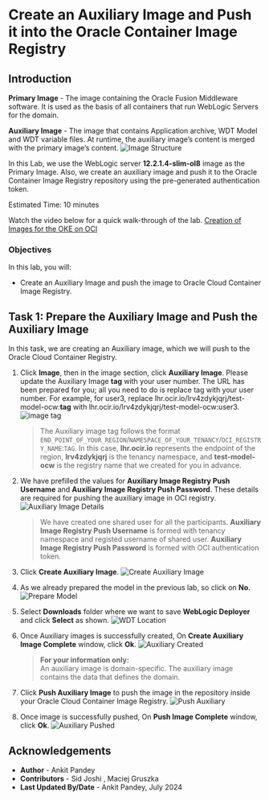# Create an Auxiliary Image and Push it into the Oracle Container Image Registry

## Introduction

**Primary Image** - The image containing the Oracle Fusion Middleware software. It is used as the basis of all containers that run WebLogic Servers for the domain.

**Auxiliary Image** - The image that contains Application archive, WDT Model and WDT variable files.  At runtime, the auxiliary image’s content is merged with the primary image’s content.
 ![Image Structure](images/image-structure.png)

In this Lab, we use the WebLogic server **12.2.1.4-slim-ol8** image as the Primary Image. Also, we create an auxiliary image and push it to the Oracle Container Image Registry repository using the pre-generated authentication token. 

Estimated Time: 10 minutes

Watch the video below for a quick walk-through of the lab.
[Creation of Images for the OKE on OCI](videohub:1_y5o56oe5)

### Objectives

In this lab, you will:

* Create an Auxiliary Image and push the image to Oracle Cloud Container Image Registry.

## Task 1: Prepare the Auxiliary Image and Push the Auxiliary Image  

In this task, we are creating an Auxiliary image, which we will push to the Oracle Cloud Container Registry.


1. Click **Image**, then in the image section, click **Auxiliary Image**. Please update the Auxiliary Image **tag** with your user number. The URL has been prepared for you; all you need to do is replace tag with your user number. For example, for user3, replace lhr.ocir.io/lrv4zdykjqrj/test-model-ocw:**tag** with lhr.ocir.io/lrv4zdykjqrj/test-model-ocw:user3.
      ![image tag](images/image-tag.png)

      >  The Auxiliary image tag follows the format `END_POINT_OF_YOUR_REGION`/`NAMESPACE_OF_YOUR_TENANCY`/`OCI_REGISTRY_NAME`:`TAG`. In this case, **lhr.ocir.io** represents the endpoint of the region, **lrv4zdykjqrj** is the tenancy namespace, and **test-model-ocw** is the registry name that we created for you in advance. 
 
 

2. We have prefilled the values for **Auxiliary Image Registry Push Username** and **Auxiliary Image Registry Push Password**. These details are required for pushing the auxiliary image in OCI registry.
    ![Auxiliary Image Details](images/auxiliary-image-details.png)

      >  We have created one shared user for all the participants. **Auxiliary Image Registry Push Username** is formed with tenancy namespace and registed username of shared user. **Auxiliary Image Registry Push Password** is formed with OCI authentication token. 


3. Click **Create Auxiliary Image**.
      ![Create Auxiliary Image](images/create-auxiliary-image.png)

4. As we already prepared the model in the previous lab, so click on **No**.
      ![Prepare Model](images/prepare-model.png)

5. Select **Downloads** folder where we want to save **WebLogic Deployer** and click **Select** as shown.
      ![WDT Location](images/wdt-location.png)

6. Once Auxiliary images is successfully created, On **Create Auxiliary Image Complete** window, click **Ok**.
      ![Auxiliary Created](images/auxiliary-created.png)
      > **For your information only:**<br>
      > An auxiliary image is domain-specific. The auxiliary image contains the data that defines the domain.

7. Click **Push Auxiliary Image** to push the image in the repository inside your Oracle Cloud Container Image Registry.
      ![Push Auxiliary](images/push-auxiliary.png)

8. Once image is successfully pushed, On **Push Image Complete** window, click **Ok**. 
      ![Auxiliary Pushed](images/auxiliary-pushed.png)


 
## Acknowledgements

* **Author** -  Ankit Pandey
* **Contributors** - Sid Joshi , Maciej Gruszka
* **Last Updated By/Date** - Ankit Pandey, July 2024